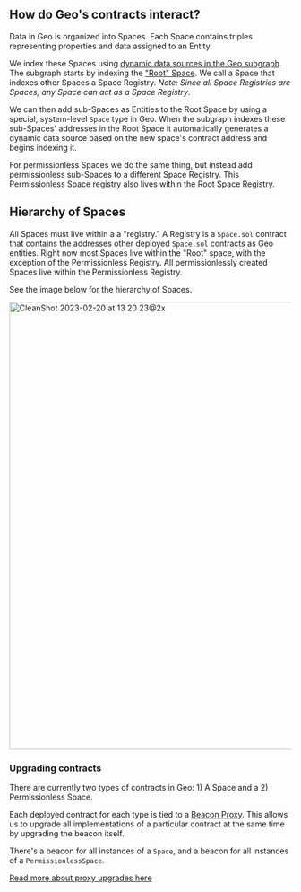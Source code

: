 ## How do Geo's contracts interact?

Data in Geo is organized into Spaces. Each Space contains triples representing properties and data assigned to an Entity.

We index these Spaces using [dynamic data sources in the Geo subgraph](https://thegraph.com/docs/en/developing/creating-a-subgraph/#data-source-templates). The subgraph starts by indexing the ["Root" Space](https://www.geobrowser.io/space/0x170b749413328ac9a94762031a7A05b00c1D2e34?typeId=30659852-2df5-42f6-9ad7-2921c33ad84b). We call a Space that indexes other Spaces a Space Registry. _Note: Since all Space Registries are Spaces, any Space can act as a Space Registry_.

We can then add sub-Spaces as Entities to the Root Space by using a special, system-level `Space` type in Geo. When the subgraph indexes these sub-Spaces' addresses in the Root Space it automatically generates a dynamic data source based on the new space's contract address and begins indexing it.

For permissionless Spaces we do the same thing, but instead add permissionless sub-Spaces to a different Space Registry. This Permissionless Space registry also lives within the Root Space Registry.

## Hierarchy of Spaces

All Spaces must live within a a "registry." A Registry is a `Space.sol` contract that contains the addresses other deployed `Space.sol` contracts as Geo entities. Right now most Spaces live within the "Root" space, with the exception of the Permissionless Registry. All permissionlessly created Spaces live within the Permissionless Registry.

See the image below for the hierarchy of Spaces.

<img width="798" alt="CleanShot 2023-02-20 at 13 20 23@2x" src="https://user-images.githubusercontent.com/26263630/220192053-6d4a5ab6-b4bc-4f42-95f3-963072acbe5d.png">

### Upgrading contracts

There are currently two types of contracts in Geo: 1) A Space and a 2) Permissionless Space.

Each deployed contract for each type is tied to a [Beacon Proxy](https://docs.openzeppelin.com/contracts/3.x/api/proxy). This allows us to upgrade all implementations of a particular contract at the same time by upgrading the beacon itself.

There's a beacon for all instances of a `Space`, and a beacon for all instances of a `PermissionlessSpace`.

[Read more about proxy upgrades here](https://docs.openzeppelin.com/upgrades-plugins/1.x/proxies)
